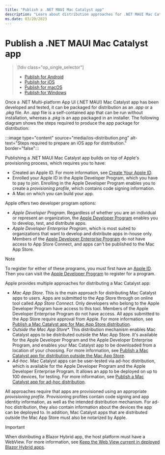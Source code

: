 ```yaml
---
title: "Publish a .NET MAUI Mac Catalyst app"
description: "Learn about distribution approaches for .NET MAUI Mac Catalyst apps."
ms.date: 03/20/2023
---
```


# Publish a .NET MAUI Mac Catalyst app

> [!div class="op_single_selector"]
>
> - [Publish for Android](../../android/deployment/overview.md)
> - [Publish for iOS](index.md)
> - [Publish for macOS](../../macos/deployment/index.md)
> - [Publish for Windows](../../windows/deployment/overview.md)

Once a .NET Multi-platform App UI (.NET MAUI) Mac Catalyst app has been developed and tested, it can be packaged for distribution as an *.app* or a *.pkg* file. An *.app* file is a self-contained app that can be run without installation, whereas a *.pkg* is an app packaged in an installer. The following diagram shows the steps required to produce the app package for distribution:

:::image type="content" source="media/ios-distribution.png" alt-text="Steps required to prepare an iOS app for distribution." border="false":::

Publishing a .NET MAUI Mac Catalyst app builds on top of Apple's provisioning process, which requires you to have:

- Created an Apple ID. For more information, see [Create Your Apple ID](https://appleid.apple.com/account).
- Enrolled your Apple ID in the Apple Developer Program, which you have to pay to join. Enrolling in the Apple Developer Program enables you to create a *provisioning profile*, which contains code signing information.
- A Mac on which you can build your app.

Apple offers two developer program options:

- *Apple Developer Program*. Regardless of whether you are an individual or represent an organization, the [Apple Developer Program](https://developer.apple.com/programs/) enables you to develop, test, and distribute apps.
- *Apple Developer Enterprise Program*, which is most suited to organizations that want to develop and distribute apps in-house only. Members of the [Apple Developer Enterprise Program](https://developer.apple.com/programs/enterprise/) do not have access to App Store Connect, and apps can't be published to the Mac App Store.

> [!NOTE]
> To register for either of these programs, you must first have an [Apple ID](https://appleid.apple.com/). Then you can visit the [Apple Developer Program](https://developer.apple.com/programs/enroll/) to register for a program.

Apple provides multiple approaches for distributing a Mac Catalyst app:

- *Mac App Store*. This is the main approach for distributing Mac Catalyst apps to users. Apps are submitted to the App Store through on online tool called *App Store Connect*. Only developers who belong to the Apple Developer Program have access to this tool. Members of the Apple Developer Enterprise Program do not have access. All apps submitted to the App Store require approval from Apple. For more information, see [Publish a Mac Catalyst app for Mac App Store distribution](publish-app-store.md).
- *Outside the Mac App Store**. This distribution mechanism enables Mac Catalyst apps to be distributed outside the Mac App Store. It's available for the Apple Developer Program and the Apple Developer Enterprise Program, and enables your Mac Catalyst app to be downloaded from a location of your choosing. For more information, see [Publish a Mac Catalyst app for distribution outside the Mac App Store](publish-outside-app-store.md).
- *Ad-hoc*. Mac Catalyst apps can be user-tested via ad-hoc distribution, which is available for the Apple Developer Program and the Apple Developer Enterprise Program. It allows an app to be deployed on up to 100 devices, for testing. For more information, see [Publish a Mac Catalyst app for ad-hoc distribution](publish-ad-hoc.md).

All approaches require that apps are provisioned using an appropriate *provisioning profile*. Provisioning profiles contain code signing and app identity information, as well as the intended distribution mechanism. For ad-hoc distribution, they also contain information about the devices the app can be deployed to. In addition, Mac Catalyst apps that are distributed outside the Mac App Store must also be notarized by Apple.

> [!IMPORTANT]
> When distributing a Blazor Hybrid app, the host platform must have a WebView. For more information, see [Keep the Web View current in deployed Blazor Hybrid apps](/aspnet/core/blazor/hybrid/security/security-considerations#keep-the-web-view-current-in-deployed-apps).
